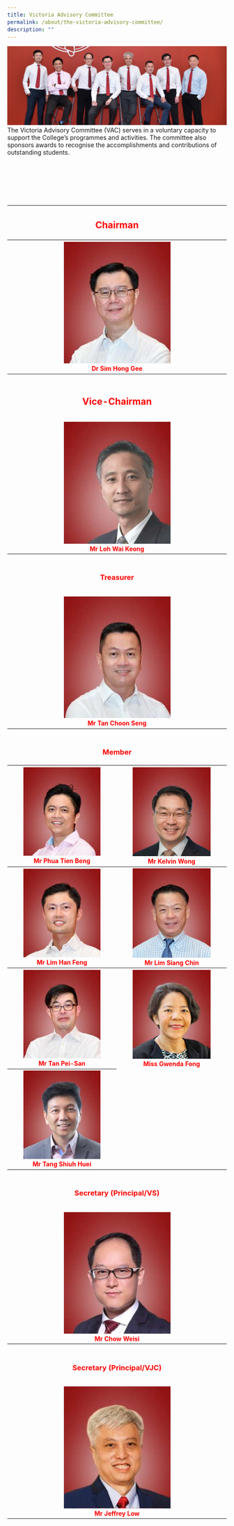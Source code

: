```yaml
---
title: Victoria Advisory Committee
permalink: /about/the-victoria-advisory-committee/
description: ""
---
```

![](/images/VAC%202023/2022%20vac-banner.jpg)
The Victoria Advisory Committee (VAC) serves in a voluntary capacity to support the College’s programmes and activities. The committee also sponsors awards to recognise the accomplishments and contributions of outstanding students.

<table border="0">
	<thead>
  <th colspan ="2" style="color:red; text-align:center"><h2>Chairman</h3></th>
</thead>
<tbody>
	<tr>
		<th colspan="2" style="color:red;text-align:center"><img src="/images/VAC%202023/Dr%20Sim%20Hong%20Gee.jpg" style="width:50%"></a><br>Dr Sim Hong Gee</th>
		</tr>
<br>
	<tr>
		<th colspan="2" style="color:red;text-align:center"><br><h2>Vice-Chairman</h2><br><img src="/images/VAC%202023/Mr%20Loh%20Wai%20Keong.jpg" style="width:50%"></a><br>Mr Loh Wai Keong</th>
		</tr>
<br>
	<tr>
		<th colspan="2" style="color:red;text-align:center"><br><h3>Treasurer</h3><br><img src="/images/VAC%202023/Mr%20Tan%20Choon%20Seng.jpg" style="width:50%"></a><br>Mr Tan Choon Seng</th>
		</tr>
<br>
<tr>
		<th colspan="2" style="color:red;text-align:center"><br><h3>Member</h3></th>
		</tr>
  <tr>
    <th style="color:red;text-align:center"><img src="/images/VAC%202023/Mr%20Phua%20Tien%20Beng.jpg" style="width:75%"></a><br>Mr Phua Tien Beng</th>
    <th style="color:red;text-align:center"><img src="/images/VAC%202023/Mr%20Kelvin%20Wong.jpg" style="width:75%"></a><br>Mr Kelvin Wong</th>
     </tr>
  <tr>
    <th style="color:red;text-align:center"><img src="/images/VAC%202023/Mr%20Lim%20Han%20Feng.jpg" style="width:75%"></a><br>Mr Lim Han Feng</th>
    <th style="color:red;text-align:center"><img src="/images/VAC%202023/Mr%20Lim%20Siang%20Chin.jpg" style="width:75%"></a><br>Mr Lim Siang Chin</th>
     </tr>
  <tr>
    <th style="color:red;text-align:center"><img src="/images/VAC%202023/Mr%20Tan%20Pei-San.jpg" style="width:75%"></a><br>Mr Tan Pei-San</th>
    <th style="color:red;text-align:center"><img src="/images/VAC%202023/Miss%20Gwenda%20Fong.jpg" style="width:75%"></a><br>Miss Gwenda Fong</th>
  <tr>
    <th colspan="1" style="color:red;text-align:center"><img src="/images/VAC%202023/Mr%20Tang%20Shiuh%20Huei.jpg" style="width:75%"></a><br>Mr Tang Shiuh Huei</th>
  </tr>
<br>
	<tr>
		<th colspan="2" style="color:red;text-align:center">
			<br><h3>Secretary (Principal/VS)</h3><br><img src="/images/VAC%202023/Mr%20Chow%20Weisi.jpg" style="width:50%"></a><br>Mr Chow Weisi</th>
		</tr>
<br>
	<tr>
		<th colspan="2" style="color:red;text-align:center">
			<br>
			<h3>Secretary (Principal/VJC)</h3><br><img src="/images/VAC%202023/Mr%20Jeffrey%20Low2.jpg" style="width:50%"></a><br>Mr Jeffrey Low</th>
		</tr>
</tbody>
</table>